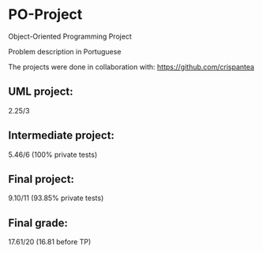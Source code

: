 # PO-Project
Object-Oriented Programming Project

Problem description in Portuguese

The projects were done in collaboration with: https://github.com/crispantea

## UML project:
2.25/3

## Intermediate project:
5.46/6 (100% private tests)

## Final project:
9.10/11 (93.85% private tests)

## Final grade:
17.61/20 (16.81 before TP)
